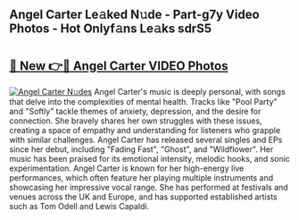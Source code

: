 ## Angel Carter Le𝚊ked N𝚞de - Part-g7y Video Photos - Hot Onlyf𝚊ns Le𝚊ks sdrS5

# <h2><a href="http://ab79770.deff.icu/?id=Angel+Carter">🔗 New 👉🔴 Angel Carter VIDEO Photos</a></h2>

[![Angel Carter N𝚞des](https://i.imgur.com/rIISA9y.gif)](http://ab79770.deff.icu/?id=Angel+Carter)
Angel Carter's music is deeply personal, with songs that delve into the complexities of mental health. Tracks like "Pool Party" and "Softly" tackle themes of anxiety, depression, and the desire for connection. She bravely shares her own struggles with these issues, creating a space of empathy and understanding for listeners who grapple with similar challenges. Angel Carter has released several singles and EPs since her debut, including "Fading Fast", "Ghost", and "Wildflower". Her music has been praised for its emotional intensity, melodic hooks, and sonic experimentation. Angel Carter is known for her high-energy live performances, which often feature her playing multiple instruments and showcasing her impressive vocal range. She has performed at festivals and venues across the UK and Europe, and has supported established artists such as Tom Odell and Lewis Capaldi.

